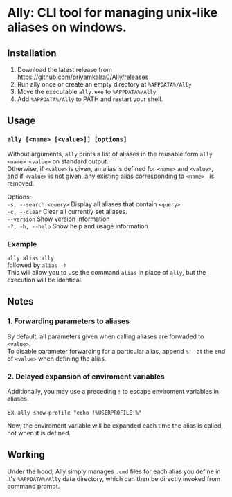 # Ally: CLI tool for managing unix-like aliases on windows.
## Installation
1. Download the latest release from https://github.com/priyamkalra0/Ally/releases
2. Run ally once or create an empty directory at `%APPDATA%/Ally`
3. Move the executable `ally.exe` to `%APPDATA%/Ally`
4. Add `%APPDATA%/Ally` to PATH and restart your shell.
   
## Usage
### `ally [<name> [<value>]] [options]`  

Without arguments, `ally` prints a list of aliases in the reusable form `ally <name> <value>` on standard output.  
Otherwise, if `<value>` is given, an alias is defined for `<name>` and `<value>`,
and if `<value>` is not given, any existing alias corresponding to `<name> ` is removed.

Options:  
  `-s, --search <query>`  Display all aliases that contain `<query>`  
  `-c, --clear`           Clear all currently set aliases.  
  `--version`             Show version information  
  `-?, -h, --help`        Show help and usage information  

### Example
`ally alias ally`  
followed by `alias -h`  
This will allow you to use the command `alias` in place of `ally`,  but the execution will be identical.

## Notes
### 1. Forwarding parameters to aliases
By default, all parameters given when calling aliases are forwaded to `<value>`.  
To disable parameter forwarding for a particular alias, append `%! ` at the end of `<value>` when defining the alias.

### 2. Delayed expansion of enviroment variables
Additionally, you may use a preceding `!` to escape enviroment variables in aliases.

Ex. `ally show-profile "echo !%USERPROFILE!%"`

Now, the enviroment variable will be expanded each time the alias is called, not when it is defined.

## Working
Under the hood, Ally simply manages `.cmd` files for each alias you define in it's `%APPDATA%/Ally` data directory, which can then be directly invoked from command prompt.
